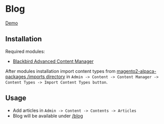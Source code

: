 # Blog
[Demo](https://alpaca-community.snowdog.dev/blog)

## Installation
Required modules:
* [Blackbird Advanced Content Manager](https://www.advancedcontentmanager.com/)

After modules installation import content types from [
magento2-alpaca-packages /imports directory](https://github.com/SnowdogApps/magento2-alpaca-packages/tree/master/imports) in `Admin -> Content -> Content Manager -> Content Types -> Import Content Types button`.
## Usage
* Add articles in `Admin -> Content -> Contents -> Articles`
* Blog will be available under [/blog](https://alpaca-community.snowdog.dev/blog)
